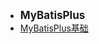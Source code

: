 - <font style="font-weight:bold;font-size:17px;">MyBatisPlus</font>
- [MyBatisPlus基础](编程开发/Java后端/常用框架与技术/MyBatisPlus/MyBatisPlus基础)